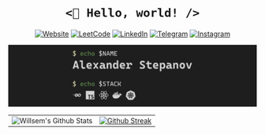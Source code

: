 <h1 align="center">
    <code><👋 Hello, world! /></code>
</h1>

<p align="center">
    <a href="https://willsem.ru"><img alt="Website" src="https://img.shields.io/badge/website-000000?style=for-the-badge&logo=About.me&logoColor=white" /></a>
    <a href="https://leetcode.com/Willsem/"><img alt="LeetCode" src="https://img.shields.io/badge/LeetCode-000000?style=for-the-badge&logo=LeetCode&logoColor=#d16c06" /></a>
    <a href="https://www.linkedin.com/in/willsem/"><img alt="LinkedIn" src="https://img.shields.io/badge/LinkedIn-0077B5?style=for-the-badge&logo=linkedin&logoColor=white" /></a>
    <a href="https://t.me/willsem"><img alt="Telegram" src="https://img.shields.io/badge/Telegram-2CA5E0?style=for-the-badge&logo=telegram&logoColor=white" /></a>
    <a href="https://www.instagram.com/willsem99/"><img alt="Instagram" src="https://img.shields.io/badge/Instagram-E4405F?style=for-the-badge&logo=instagram&logoColor=white" /></a>
</p>

<img alt="Willsem's info" src="img/info.svg" />

<table>
  <tr>
    <td valign="top"><img alt="Willsem's Github Stats" src="https://github-readme-stats.vercel.app/api?username=Willsem&show_icons=true&hide_border=true&title_color=D4D4D4&icon_color=608B4E&text_color=D4D4D4&bg_color=1E1E1E&rank_icon=github&custom_title=My%20Github%20Stats%20for%20last%20year" /></td>
    <td valign="top"><a href="https://git.io/streak-stats"><img alt="Github Streak" src="https://github-readme-streak-stats.herokuapp.com?user=Willsem&hide_border=true&background=1E1E1E&ring=608B4E&fire=608B4E&currStreakLabel=608B4E&currStreakNum=608B4E&sideNums=608B4E&dates=D4D4D4&sideLabels=608B4E&stroke=D4D4D4&excludeDaysLabel=D4D4D4)](https://git.io/streak-stats" /></a></td>
  </tr>
</table>
